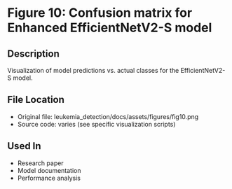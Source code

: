 # Figure 10: Confusion matrix for Enhanced EfficientNetV2-S model

## Description
Visualization of model predictions vs. actual classes for the EfficientNetV2-S model.

## File Location
- Original file: leukemia_detection/docs/assets/figures/fig10.png
- Source code: varies (see specific visualization scripts)

## Used In
- Research paper
- Model documentation
- Performance analysis
